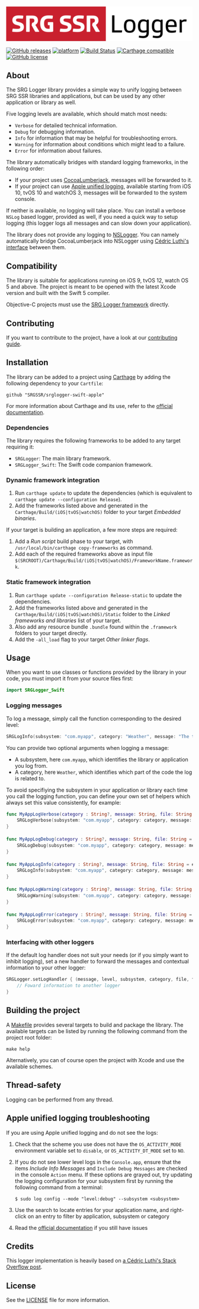 [![SRG Logger logo](README-images/logo.png)](https://github.com/SRGSSR/srglogger-swift-apple)

[![GitHub releases](https://img.shields.io/github/v/release/SRGSSR/srglogger-swift-apple)](https://github.com/SRGSSR/srglogger-swift-apple/releases) [![platform](https://img.shields.io/badge/platfom-ios%20%7C%20tvos%20%7C%20watchos-blue)](https://github.com/SRGSSR/srglogger-swift-apple) [![Build Status](https://travis-ci.org/SRGSSR/srglogger-swift-apple.svg?branch=master)](https://travis-ci.org/SRGSSR/srglogger-swift-apple/branches) [![Carthage compatible](https://img.shields.io/badge/Carthage-compatible-4BC51D.svg?style=flat)](https://github.com/Carthage/Carthage) [![GitHub license](https://img.shields.io/github/license/SRGSSR/srglogger-swift-apple)](https://github.com/SRGSSR/srglogger-swift-apple/blob/master/LICENSE) 

## About

The SRG Logger library provides a simple way to unify logging between SRG SSR libraries and applications, but can be used by any other application or library as well.

Five logging levels are available, which should match most needs:

* `Verbose` for detailed technical information.
* `Debug` for debugging information.
* `Info` for information that may be helpful for troubleshooting errors.
* `Warning` for information about conditions which might lead to a failure.
* `Error` for information about failures.

The library automatically bridges with standard logging frameworks, in the following order:

* If your project uses [CocoaLumberjack](https://github.com/CocoaLumberjack/CocoaLumberjack), messages will be forwarded to it.
* If your project can use [Apple unified logging](https://developer.apple.com/reference/os/1891852-logging), available starting from iOS 10, tvOS 10 and watchOS 3, messages will be forwarded to the system console.

If neither is available, no logging will take place. You can install a verbose `NSLog` based logger, provided as well, if you need a quick way to setup logging (this logger logs all messages and can slow down your application).

The library does not provide any logging to [NSLogger](https://github.com/fpillet/NSLogger). You can namely automatically bridge CocoaLumberjack into NSLogger using [Cédric Luthi's interface](https://github.com/0xced/XCDLumberjackNSLogger) between them.

## Compatibility

The library is suitable for applications running on iOS 9, tvOS 12, watch OS 5 and above. The project is meant to be opened with the latest Xcode version and built with the Swift 5 compiler.

Objective-C projects must use the [SRG Logger framework](https://github.com/SRGSSR/srglogger-ios) directly.

## Contributing

If you want to contribute to the project, have a look at our [contributing guide](CONTRIBUTING.md).

## Installation

The library can be added to a project using [Carthage](https://github.com/Carthage/Carthage) by adding the following dependency to your `Cartfile`:
    
```
github "SRGSSR/srglogger-swift-apple"
```

For more information about Carthage and its use, refer to the [official documentation](https://github.com/Carthage/Carthage).

### Dependencies

The library requires the following frameworks to be added to any target requiring it:

* `SRGLogger`: The main library framework.
* `SRGLogger_Swift`: The Swift code companion framework.

### Dynamic framework integration

1. Run `carthage update` to update the dependencies (which is equivalent to `carthage update --configuration Release`). 
2. Add the frameworks listed above and generated in the `Carthage/Build/(iOS|tvOS|watchOS)` folder to your target _Embedded binaries_.

If your target is building an application, a few more steps are required:

1. Add a _Run script_ build phase to your target, with `/usr/local/bin/carthage copy-frameworks` as command.
2. Add each of the required frameworks above as input file `$(SRCROOT)/Carthage/Build/(iOS|tvOS|watchOS)/FrameworkName.framework`.

### Static framework integration

1. Run `carthage update --configuration Release-static` to update the dependencies. 
2. Add the frameworks listed above and generated in the `Carthage/Build/(iOS|tvOS|watchOS)/Static` folder to the _Linked frameworks and libraries_ list of your target.
3. Also add any resource bundle `.bundle` found within the `.framework` folders to your target directly.
4. Add the `-all_load` flag to your target _Other linker flags_.

## Usage

When you want to use classes or functions provided by the library in your code, you must import it from your source files first:

```swift
import SRGLogger_Swift
```

### Logging messages

To log a message, simply call the function corresponding to the desired level:

```Swift
SRGLogInfo(subsystem: "com.myapp", category: "Weather", message: "The temperature is \(temperature)")
```

You can provide two optional arguments when logging a message:

* A subsystem, here `com.myapp`, which identifies the library or application you log from.
* A category, here `Weather`, which identifies which part of the code the log is related to.

To avoid specifiying the subsystem in your application or library each time you call the logging function, you can define your own set of helpers which always set this value consistently, for example:

```swift
func MyAppLogVerbose(category : String?, message: String, file: String = #file, function: String = #function, line: UInt = #line) {
    SRGLogVerbose(subsystem: "com.myapp", category: category, message: message, file: file, function: function, line: line);
}

func MyAppLogDebug(category : String?, message: String, file: String = #file, function: String = #function, line: UInt = #line) {
    SRGLogDebug(subsystem: "com.myapp", category: category, message: message, file: file, function: function, line: line);
}

func MyAppLogInfo(category : String?, message: String, file: String = #file, function: String = #function, line: UInt = #line) {
    SRGLogInfo(subsystem: "com.myapp", category: category, message: message, file: file, function: function, line: line);
}

func MyAppLogWarning(category : String?, message: String, file: String = #file, function: String = #function, line: UInt = #line) {
    SRGLogWarning(subsystem: "com.myapp", category: category, message: message, file: file, function: function, line: line);
}

func MyAppLogError(category : String?, message: String, file: String = #file, function: String = #function, line: UInt = #line) {
    SRGLogError(subsystem: "com.myapp", category: category, message: message, file: file, function: function, line: line);
}
```

### Interfacing with other loggers

If the default log handler does not suit your needs (or if you simply want to inhibit logging), set a new handler to forward the messages and contextual information to your other logger:

```swift
SRGLogger.setLogHandler { (message, level, subsystem, category, file, function, line) in
    // Foward information to another logger
}
```

## Building the project

A [Makefile](../Makefile) provides several targets to build and package the library. The available targets can be listed by running the following command from the project root folder:

```
make help
```

Alternatively, you can of course open the project with Xcode and use the available schemes.

## Thread-safety

Logging can be performed from any thread.

## Apple unified logging troubleshooting

If you are using Apple unified logging and do not see the logs:

1. Check that the scheme you use does not have the `OS_ACTIVITY_MODE` environment variable set to `disable`, or `OS_ACTIVITY_DT_MODE` set to `NO`.
1. If you do not see lower level logs in the `Console.app`, ensure that the items _Include Info Messages_ and `Include Debug Messages` are checked in the console `Action` menu. If these options are grayed out, try updating the logging configuration for your subsystem first by running the following command from a terminal:

	```
	$ sudo log config --mode "level:debug" --subsystem <subsystem>
	```
	
1. Use the search to locate entries for your application name, and right-click on an entry to filter by application, subsystem or category
1. Read the [official documentation](https://developer.apple.com/documentation/os/logging) if you still have issues

## Credits

This logger implementation is heavily based on [a Cédric Luthi's Stack Overflow post](http://stackoverflow.com/questions/34732814/how-should-i-handle-logs-in-an-objective-c-library/34732815#).

## License

See the [LICENSE](../LICENSE) file for more information.
